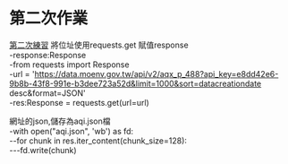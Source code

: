 # 第二次作業
[第二次練習](https://github.com/LanvisWei/lanvis_window/blob/main/homework/issue6/homework.ipynb)
將位址使用requests.get 賦值response  
-response:Response  
-from requests import Response  
-url = 'https://data.moenv.gov.tw/api/v2/aqx_p_488?api_key=e8dd42e6-9b8b-43f8-991e-b3dee723a52d&limit=1000&sort=datacreationdate desc&format=JSON'    
-res:Response = requests.get(url=url)

網址的json,儲存為aqi.json檔  
-with open("aqi.json", 'wb') as fd:  
--for chunk in res.iter_content(chunk_size=128):  
---fd.write(chunk)